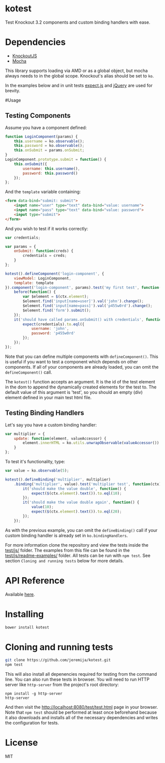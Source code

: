 # kotest

Test Knockout 3.2 components and custom binding handlers with ease.

# Dependencies

- [KnockoutJS](http://knockoutjs.com)
- [Mocha](http://mochajs.org)

This library supports loading via AMD or as a global object, but mocha always
needs to in the global scope. Knockout's alias should be set to `ko`.

In the examples below and in unit tests [expect.js](https://github.com/LearnBoost/expect.js/) and [jQuery](http://jquery.com) are used for brevity.

#Usage

## Testing Components

Assume you have a component defined:

```javascript
function LoginComponent(params) {
    this.username = ko.observable();
    this.password = ko.observable();
    this.onSubmit = params.onSubmit;
}
LoginComponent.prototype.submit = function() {
    this.onSubmit({
        username: this.username(),
        password: this.password()
    });
};
```
And the `template` variable containing:
```html
<form data-bind="submit: submit">
    <input name="user" type="text" data-bind="value: username">
    <input name="pass" type="text" data-bind="value: password">
    <input type="submit">
</form>
```

And you wish to test if it works correctly:
```javascript
var credentials;

var params = {
    onSubmit: function(creds) {
        credentials = creds;
    }
};

kotest().defineComponent('login-component', {
    viewModel: LoginComponent,
    template: template
}).component('login-component', params).test('my first test', function(ctx) {
    before(function() {
        var $element = $(ctx.element);
        $element.find('input[name=user]').val('john').change();
        $element.find('input[name=pass]').val('p455w0rd').change();
        $element.find('form').submit();
    });
    it('should have called params.onSubmit() with credentials', function() {
        expect(credentials).to.eql({
            username: 'john',
            password: 'p455w0rd'
        });
    });
});
```
Note that you can define multiple components with `defineComponent()`. This is
useful if you want to test a component which depends on other components. If
all of your components are already loaded, you can omit the `defineComponent()`
call.

The `kotest()` function accepts an argument. It is the id of the test element
in the dom to append the dynamically created elements for the test to. The
default value of this argument is 'test', so you should an empty (div) element
defined in your main test html file.

## Testing Binding Handlers
Let's say you have a custom binding handler:
```javascript
var multiplier = {
    update: function(element, valueAccessor) {
        element.innerHTML = ko.utils.unwrapObservable(valueAccessor()) * 2;
    }
};
```
To test it's functionality, type:
```javascript
var value = ko.observable(5);

kotest().defineBinding('multiplier', multiplier)
    .binding('multiplier', value).test('multiplier test', function(ctx) {
        it('should make the value double', function() {
            expect($(ctx.element).text()).to.eql(10);
        });
        it('should make the value double again', function() {
            value(10);
            expect($(ctx.element).text()).to.eql(20);
        });
    });
```
As with the previous example, you can omit the `defineBinding()` call if your
custom binding handler is already set in `ko.bindingHandlers`.

For more information clone the repository and view the tests inside the
[test/js/](test/js) folder. The examples from this file can be found in the
[test/js/readme-examples/](test/js/readme-examples) folder. All tests can be run with `npm test`. See
section `Cloning and running tests` below for more details.

# API Reference
Available [here](API.md).

# Installing

```bash
bower install kotest
```

# Cloning and running tests

```bash
git clone https://github.com/jeremija/kotest.git
npm test
```

This will also install all depenencies required for testing from the command line. You can also run these tests in browser. You will need to run HTTP server like `http-server` from the project's root directory:

```
npm install -g http-server
http-server
```

And then visit the [http://localhost:8080/test/test.html](http://localhost:8080/test/test.html) page in your browser. Note that `npm test` should be performed at least once beforehand because it also downloads and installs all of the necessary dependencies and writes the configuration for tests.

# License

MIT
